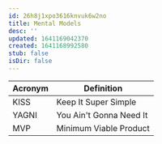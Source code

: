 ```yaml
---
id: 26h8j1xpo3616knvuk6w2no
title: Mental Models
desc: ''
updated: 1641169042370
created: 1641168992580
stub: false
isDir: false
---
```



| Acronym | Definition              |
| ------- | ----------------------- |
| KISS    | Keep It Super Simple    |
| YAGNI   | You Ain't Gonna Need It |
| MVP     | Minimum Viable Product  |
